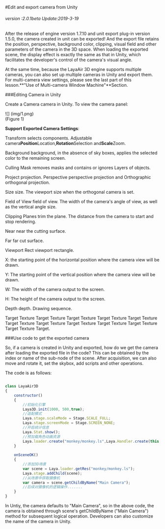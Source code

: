 #Edit and export camera from Unity

###### *version :2.0.1beta   Update:2019-3-19*

After the release of engine version 1.7.10 and unit export plug-in version 1.5.0, the camera created in unit can be exported! And the export file retains the position, perspective, background color, clipping, visual field and other parameters of the camera in the 3D space. When loading the exported scene, the display effect is exactly the same as that in Unity, which facilitates the developer's control of the camera's visual angle.

At the same time, because the LayaAir 3D engine supports multiple cameras, you can also set up multiple cameras in Unity and export them. For multi-camera view settings, please see the last part of this lesson.**"Use of Multi-camera Window Machine"**Section.

###Editing Camera in Unity

Create a Camera camera in Unity. To view the camera panel:

![] (img/1.png)<br> (Figure 1)

**Support Exported Camera Settings**:

Transform selects components. Adjustable camera**Position**Location,**Rotation**Selection and**Scale**Zoom.

Background background, in the absence of sky boxes, applies the selected color to the remaining screen.

Culling Mask removes masks and contains or ignores Layers of objects.

Project projection. Perspective perspective projection and Orthographic orthogonal projection.

Size size. The viewport size when the orthogonal camera is set.

Field of View field of view. The width of the camera's angle of view, as well as the vertical angle size.

Clipping Planes trim the plane. The distance from the camera to start and stop rendering.

Near near the cutting surface.

Far far cut surface.

Viewport Rect viewport rectangle.

X: the starting point of the horizontal position where the camera view will be drawn.

Y: The starting point of the vertical position where the camera view will be drawn.

W: The width of the camera output to the screen.

H: The height of the camera output to the screen.

Depth depth. Drawing sequence.

Target Texture Target Texture Target Texture Target Texture Target Texture Target Texture Target Texture Target Texture Target Texture Target Texture Target Texture Target.

###Use code to get the exported camera

So, if a camera is created in Unity and exported, how do we get the camera after loading the exported file in the code? This can be obtained by the index or name of the sub-node of the scene. After acquisition, we can also move and rotate it, set the skybox, add scripts and other operations.

The code is as follows:


```js

class LayaAir3D
{
    constructor() 
    {
        //初始化引擎
        Laya3D.init(1000, 500,true);            
        //适配模式
        Laya.stage.scaleMode = Stage.SCALE_FULL;
        Laya.stage.screenMode = Stage.SCREEN_NONE;
        //开启统计信息
        Laya.Stat.show();            
        //预加载角色动画资源
        Laya.loader.create("monkey/monkey.ls",Laya.Handler.create(this,this.onSceneOK));
    }        
    
    onSceneOK()
    {
        //添加3D场景
        var scene = Laya.loader.getRes("monkey/monkey.ls");
        Laya.stage.addChild(scene);  
        //从场景中获取摄像机
        var camera = scene.getChildByName("Main Camera");
        //后续对摄像机的逻辑操作.......
    }
}
```


In Untiy, the camera defaults to "Main Camera", so in the above code, the camera is obtained through scene's getChildByName ("Main Camera") method for subsequent logical operation. Developers can also customize the name of the camera in Unity.

